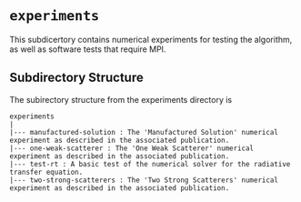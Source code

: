 `experiments`
================================================================================

This subdicertory contains numerical experiments for testing the algorithm, as well as software tests that require MPI.

Subdirectory Structure
--------------------------------------------------------------------------------

The subirectory structure from the experiments directory is

```
experiments
|
|--- manufactured-solution : The 'Manufactured Solution' numerical experiment as described in the associated publication.
|--- one-weak-scatterer : The 'One Weak Scatterer' numerical experiment as described in the associated publication.
|--- test-rt : A basic test of the numerical solver for the radiative transfer equation.
|--- two-strong-scatterers : The 'Two Strong Scatterers' numerical experiment as described in the associated publication.
```